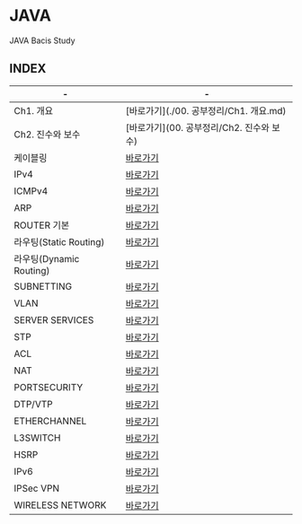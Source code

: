 # JAVA
JAVA Bacis Study

INDEX
---
|-|-|
|-|-|
|Ch1. 개요|[바로가기](./00. 공부정리/Ch1. 개요.md)|
|Ch2. 진수와 보수|[바로가기](00. 공부정리/Ch2. 진수와 보수)|
|케이블링|[바로가기](./DOCUMENT/03)|
|IPv4|[바로가기](./DOCUMENT/04)|
|ICMPv4|[바로가기](./DOCUMENT/05)|
|ARP|[바로가기](./DOCUMENT/06)|-|
|ROUTER 기본|[바로가기](./DOCUMENT/07)|
|라우팅(Static Routing)|[바로가기](./DOCUMENT/08)|
|라우팅(Dynamic Routing)|[바로가기](./DOCUMENT/09)|
|SUBNETTING|[바로가기](./DOCUMENT/10)|
|VLAN|[바로가기](./DOCUMENT/11)|
|SERVER SERVICES|[바로가기](./DOCUMENT/12)|
|STP|[바로가기](./DOCUMENT/13)|
|ACL|[바로가기](./DOCUMENT/14)|
|NAT|[바로가기](./DOCUMENT/15)|
|PORTSECURITY|[바로가기](./DOCUMENT/16)|
|DTP/VTP|[바로가기](./DOCUMENT/17)|
|ETHERCHANNEL|[바로가기](./DOCUMENT/18)|
|L3SWITCH|[바로가기](./DOCUMENT/19)|
|HSRP|[바로가기](./DOCUMENT/20)|
|IPv6|[바로가기](./DOCUMENT/21)|
|IPSec VPN|[바로가기](./DOCUMENT/22)|
|WIRELESS NETWORK|[바로가기](./DOCUMENT/23)|

